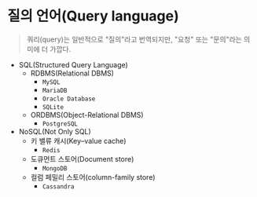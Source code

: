 # 질의 언어(Query language)

> 쿼리(query)는 일반적으로 "질의"라고 번역되지만, "요청" 또는 "문의"라는 의미에 더 가깝다.

- SQL(Structured Query Language)
  - RDBMS(Relational DBMS)
    - `MySQL`
    - `MariaDB`
    - `Oracle Database`
    - `SQLite`
  - ORDBMS(Object-Relational DBMS)
    - `PostgreSQL`
- NoSQL(Not Only SQL)
  - 키 밸류 캐시(Key–value cache)
    - `Redis`
  - 도큐먼트 스토어(Document store)
    - `MongoDB`
  - 컬럼 페밀리 스토어(column-family store)
    - `Cassandra`
